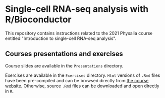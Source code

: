 # Single-cell RNA-seq analysis with R/Bioconductor

This repository contains instructions related to 
the 2021 Physalia course entitled "Introduction 
to single-cell RNA-seq analysis". 

## Courses presentations and exercises 

Course slides are available in the `Presentations` directory.  

Exercises are available in the `Exercises` directory. 
`Html` versions of `.Rmd` files have been pre-compiled 
and can be browsed directly from 
[the course website](https://jserizay.com/scRNAseq-workshop/index.html). 
Otherwise, source `.Rmd` files can be downloaded and 
open directly in `R`.
